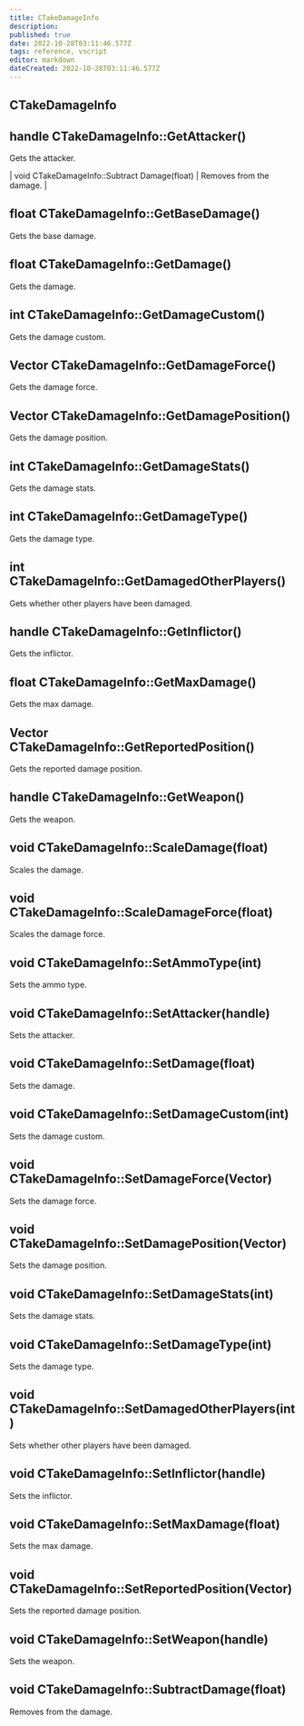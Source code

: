 ```yaml
---
title: CTakeDamageInfo
description: 
published: true
date: 2022-10-28T03:11:46.577Z
tags: reference, vscript
editor: markdown
dateCreated: 2022-10-28T03:11:46.577Z
---
```


## CTakeDamageInfo

## handle CTakeDamageInfo::GetAttacker() 

 Gets the attacker. 

 | void CTakeDamageInfo::Subtract
Damage(float) | Removes from the damage. | 
## float CTakeDamageInfo::GetBaseDamage() 

 Gets the base damage. 

 
## float CTakeDamageInfo::GetDamage() 

 Gets the damage. 

 
## int CTakeDamageInfo::GetDamageCustom() 

 Gets the damage custom. 

 
## Vector CTakeDamageInfo::GetDamageForce() 

 Gets the damage force. 

 
## Vector CTakeDamageInfo::GetDamagePosition() 

 Gets the damage position. 

 
## int CTakeDamageInfo::GetDamageStats() 

 Gets the damage stats. 

 
## int CTakeDamageInfo::GetDamageType() 

 Gets the damage type. 

 
## int CTakeDamageInfo::GetDamagedOtherPlayers() 

 Gets whether other players have been damaged. 

 
## handle CTakeDamageInfo::GetInflictor() 

 Gets the inflictor. 

 
## float CTakeDamageInfo::GetMaxDamage() 

 Gets the max damage. 

 
## Vector CTakeDamageInfo::GetReportedPosition() 

 Gets the reported damage position. 

 
## handle CTakeDamageInfo::GetWeapon() 

 Gets the weapon. 

 
## void CTakeDamageInfo::ScaleDamage(float) 

 Scales the damage. 

 
## void CTakeDamageInfo::ScaleDamageForce(float) 

 Scales the damage force. 

 
## void CTakeDamageInfo::SetAmmoType(int) 

 Sets the ammo type. 

 
## void CTakeDamageInfo::SetAttacker(handle) 

 Sets the attacker. 

 
## void CTakeDamageInfo::SetDamage(float) 

 Sets the damage. 

 
## void CTakeDamageInfo::SetDamageCustom(int) 

 Sets the damage custom. 

 
## void CTakeDamageInfo::SetDamageForce(Vector) 

 Sets the damage force. 

 
## void CTakeDamageInfo::SetDamagePosition(Vector) 

 Sets the damage position. 

 
## void CTakeDamageInfo::SetDamageStats(int) 

 Sets the damage stats. 

 
## void CTakeDamageInfo::SetDamageType(int) 

 Sets the damage type. 

 
## void CTakeDamageInfo::SetDamagedOtherPlayers(int) 

 Sets whether other players have been damaged. 

 
## void CTakeDamageInfo::SetInflictor(handle) 

 Sets the inflictor. 

 
## void CTakeDamageInfo::SetMaxDamage(float) 

 Sets the max damage. 

 
## void CTakeDamageInfo::SetReportedPosition(Vector) 

 Sets the reported damage position. 

 
## void CTakeDamageInfo::SetWeapon(handle) 

 Sets the weapon. 

 
## void CTakeDamageInfo::SubtractDamage(float) 

 Removes from the damage. 

